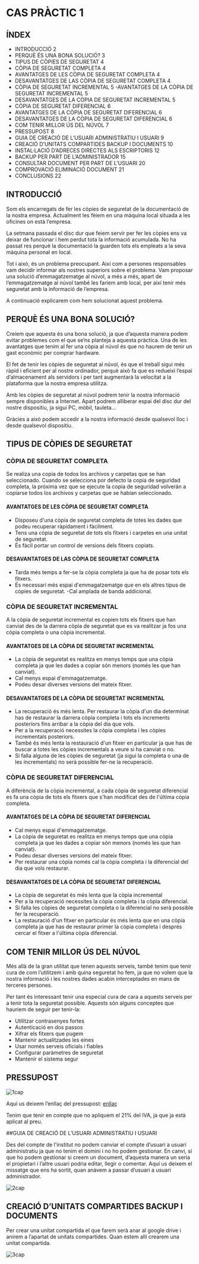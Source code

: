 # CAS PRÀCTIC 1

## ÍNDEX

- INTRODUCCIÓ	2
- PERQUÈ ÉS UNA BONA SOLUCIÓ?	3
- TIPUS DE CÒPIES DE SEGURETAT	4
- CÒPIA DE SEGURETAT COMPLETA	4
- AVANTATGES DE LES CÒPIA DE SEGURETAT COMPLETA	4
- DESAVANTATGES DE LAS CÒPIA DE SEGURETAT COMPLETA	4
- CÒPIA DE SEGURETAT INCREMENTAL	5
 -AVANTATGES DE LA CÒPIA DE SEGURETAT INCREMENTAL	5
- DESAVANTATGES DE LA CÒPIA DE SEGURETAT INCREMENTAL	5
- CÒPIA DE SEGURETAT DIFERENCIAL	6
- AVANTATGES DE LA CÒPIA DE SEGURETAT DIFERENCIAL	6
- DESAVANTATGES DE LA CÒPIA DE SEGURETAT DIFERENCIAL	6
- COM TENIR MILLOR ÚS DEL NÚVOL	7
- PRESSUPOST	8
- GUIA DE CREACIÓ DE L’USUARI ADMINISTRATIU I USUARI	9
- CREACIÓ D’UNITATS COMPARTIDES BACKUP I DOCUMENTS	10
- INSTAL·LACIÓ D’ADRECES DIRECTES ALS ESCRIPTORIS	12
- BACKUP PER PART DE L’ADMINISTRADOR	15
- CONSULTAR DOCUMENT PER PART DE L’USUARI	20
- COMPROVACIÓ ELIMINACIÓ DOCUMENT	21
- CONCLUSIONS	22

## INTRODUCCIÓ

Som els encarregats de fer les còpies de seguretat de la documentació de la nostra empresa. Actualment les fèiem en una màquina local situada a les oficines on està l’empresa.

La setmana passada el disc dur que feiem servir per fer les còpies ens va deixar de funcionar i hem perdut tota la informació acumulada. No ha passat res perquè la documentació la guarden tots els empleats a la seva màquina personal en local.

Tot i això, és un problema preocupant. Així com a persones responsables vam decidir informar als nostres superiors sobre el problema. Vam proposar una solució d’emmagatzematge al núvol, a més a més, apart de l’emmagatzematge al núvol també les faríem amb local, per així tenir més seguretat amb la informació de l’empresa.

A continuació explicarem com hem solucionat aquest problema.

## PERQUÈ ÉS UNA BONA SOLUCIÓ? 

Creiem que aquesta és una bona solució, ja que d’aquesta manera podem evitar problemes com el que se’ns planteja a aquesta pràctica. Una de les avantatges que tenim al fer una còpia al núvol és que no haurem de tenir un gast econòmic per comprar hardware.

El fet de tenir les còpies de seguretat al núvol, és que el treball sigui més ràpid i eficient per al nostre ordinador, perquè això fa que es redueixi l’espai d’almacenament als servidors i per tant augmentarà la velocitat a la plataforma que la nostra empresa utilitza.

Amb les còpies de seguretat al núvol podrem tenir la nostra informació sempre disponibles a Internet. Apart podrem alliberar espai del disc dur del nostre dispositiu, ja sigui PC, mòbil, tauleta…

Gràcies a això podem accedir a la nostra informació desde qualsevol lloc i desde qualsevol dispositiu.

## TIPUS DE CÒPIES DE SEGURETAT

### CÒPIA DE SEGURETAT COMPLETA

Se realiza una copia de todos los archivos y carpetas que se han seleccionado. Cuando se selecciona por defecto la copia de seguridad completa, la próxima vez que se ejecute la copia de seguridad volverán a copiarse todos los archivos y carpetas que se habían seleccionado.

#### AVANTATGES DE LES CÒPIA DE SEGURETAT COMPLETA

- Disposeu d'una còpia de seguretat completa de totes les dades que podeu recuperar ràpidament i fàcilment.
- Tens una còpia de seguretat de tots els fitxers i carpetes en una unitat de seguretat.
- És fàcil portar un control de versions dels fitxers copiats.

#### DESAVANTATGES DE LAS CÒPIA DE SEGURETAT COMPLETA

- Tarda més temps a fer-se la còpia completa ja que ha de posar tots els fitxers.
- És necessari més espai d'emmagatzematge que en els altres tipus de còpies de seguretat.
-Cal amplada de banda addicional.


### CÒPIA DE SEGURETAT INCREMENTAL

A la còpia de seguretat incremental es copien tots els fitxers que han canviat des de la darrera còpia de seguretat que es va realitzar ja fos una còpia completa o una còpia incremental.

#### AVANTATGES DE LA CÒPIA DE SEGURETAT INCREMENTAL

- La còpia de seguretat es realitza en menys temps que una còpia completa ja que les dades a copiar són menors (només les que han canviat).
- Cal menys espai d'emmagatzematge.
- Podeu desar diverses versions del mateix fitxer.

#### DESAVANTATGES DE LA CÒPIA DE SEGURETAT INCREMENTAL

- La recuperació és més lenta. Per restaurar la còpia d'un dia determinat has de restaurar la darrera còpia completa i tots els increments posteriors fins arribar a la còpia del dia que vols.
- Per a la recuperació necessites la còpia completa i les còpies incrementals posteriors.
- També és més lenta la restauració d'un fitxer en particular ja que has de buscar a totes les còpies incrementals a veure si ha canviat o no.
- Si falla alguna de les còpies de seguretat (ja sigui la completa o una de les incrementals) no serà possible fer-ne la recuperació.


### CÒPIA DE SEGURETAT DIFERENCIAL

A diferència de la còpia incremental, a cada còpia de seguretat diferencial es fa una còpia de tots els fitxers que s'han modificat des de l'última còpia completa.

#### AVANTATGES DE LA CÒPIA DE SEGURETAT DIFERENCIAL
- Cal menys espai d'emmagatzematge.
- La còpia de seguretat es realitza en menys temps que una còpia completa ja que les dades a copiar són menors (només les que han canviat).
- Podeu desar diverses versions del mateix fitxer.
- Per restaurar una còpia només cal la còpia completa i la diferencial del dia que vols restaurar.

#### DESAVANTATGES DE LA CÒPIA DE SEGURETAT DIFERENCIAL
- La còpia de seguretat és més lenta que la còpia incremental
- Per a la recuperació necessites la còpia completa i la còpia diferencial.
- Si falla les còpies de seguretat completa o la diferencial no serà possible fer la recuperació.
- La restauració d'un fitxer en particular és més lenta que en una còpia completa ja que has de restaurar primer la còpia completa i després cercar el fitxer a l'última còpia diferencial.

## COM TENIR MILLOR ÚS DEL NÚVOL 

Més allà de la gran utilitat que tenen aquests serveis, també tenim que tenir cura de com l’utilitzem i amb quina seguretat ho fem, ja que no volem que la nostra informació i les nostres dades acabin interceptades en mans de terceres persones. 

Per tant és interessant tenir una especial cura de cara a aquests serveis per a tenir tota la seguretat possible. Aquests són alguns conceptes que hauriem de seguir per tenir-la:

- Utilitzar contrasenyes fortes
- Autenticació en dos passos
- Xifrar els fitxers que pugem
- Mantenir actualitzades les eines
- Usar només serveis oficials i fiables
- Configurar paràmetres de seguretat
- Mantenir el sistema segur

## PRESSUPOST

![1cap](1CAP.png)

Aquí us deixem l’enllaç del pressupost: 	[enllaç](https://www.example.com)

Tenim que tenir en compte que no apliquem el 21% del IVA, ja que ja està aplicat al preu.


##GUIA DE CREACIÓ DE L’USUARI ADMINISTRATIU I USUARI

Des del compte de l'institut no podem canviar el compte d’usuari a usuari administratiu ja que no tenim el domini i no ho podem gestionar. En canvi, sí que ho podem gestionar si creem un document, d’aquesta manera un seria el propietari i l’altre usuari podria editar, llegir o comentar. Aquí us deixem el missatge que ens ha sortit, quan anàvem a passar d’usuari a usuari administrador. 

![2cap](cap2.png)

## CREACIÓ D’UNITATS COMPARTIDES BACKUP I DOCUMENTS

Per crear una unitat compartida el que farem serà anar al google drive i anirem a l’apartat de unitats compartides. Quan estem allí crearem una unitat compartida.

![3cap](cap3.png)


